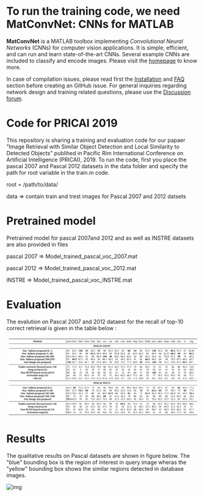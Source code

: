 # To run the training code, we need MatConvNet: CNNs for MATLAB

**MatConvNet** is a MATLAB toolbox implementing *Convolutional Neural
Networks* (CNNs) for computer vision applications. It is simple,
efficient, and can run and learn state-of-the-art CNNs. Several
example CNNs are included to classify and encode images. Please visit
the [homepage](http://www.vlfeat.org/matconvnet) to know more.

In case of compilation issues, please read first the
[Installation](http://www.vlfeat.org/matconvnet/install/) and
[FAQ](http://www.vlfeat.org/matconvnet/faq/) section before creating an GitHub
issue. For general inquiries regarding network design and training
related questions, please use the
[Discussion forum](https://groups.google.com/d/forum/matconvnet).

# Code for PRICAI 2019

This repository is sharing a training and evaluation code for our papaer "Image Retrieval with Similar Object Detection
and Local Similarity to Detected Objects" publihed in Pacific Rim International Conference on Artificial Intelligence (PRICAI), 2019.
To run the code, first you place the pascal 2007 and Pascal 2012 datasets in the data folder and specify the path for 
root variable in the train.m code.
 
 root  = /path/to/data/
 
 data => contain train and trest images for Pascal 2007 and 2012 datsets
# Pretrained model

Pretrained model for pascal 2007and 2012 and  as well as INSTRE datasets are also provided in files 

pascal 2007 => Model_trained_pascal_voc_2007.mat

pascal 2012 => Model_trained_pascal_voc_2012.mat

INSTRE => Model_trained_pascal_voc_INSTRE.mat

# Evaluation
The evalution on Pascal 2007 and 2012 dataest for the recall of top-10 correct retrieval is given in the table below :


![img](https://github.com/SidraHanif180/Object_similarity_PRICAI2019/blob/master/results.png)

# Results

The qualitative results on Pascal datasets are shown in figure below. The "blue" bounding box is the region of interest in query image wheras the "yellow" bounding box shows the similar regions detected in database images.

![img](https://github.com/SidraHanif180/Object_similarity_PRICAI2019/blob/master/qualitaive_acm.png)
